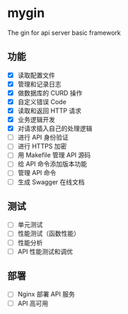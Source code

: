 # mygin
The gin for api server basic framework

## 功能
- [x] 读取配置文件
- [x] 管理和记录日志
- [x] 做数据库的 CURD 操作
- [x] 自定义错误 Code
- [x] 读取和返回 HTTP 请求
- [x] 业务逻辑开发
- [x] 对请求插入自己的处理逻辑
- [ ] 进行 API 身份验证
- [ ] 进行 HTTPS 加密
- [ ] 用 Makefile 管理 API 源码
- [ ] 给 API 命令添加版本功能
- [ ] 管理 API 命令
- [ ] 生成 Swagger 在线文档

## 测试
- [ ] 单元测试
- [ ] 性能测试（函数性能）
- [ ] 性能分析
- [ ] API 性能测试和调优

## 部署
- [ ] Nginx 部署 API 服务
- [ ] API 高可用
